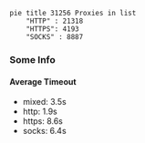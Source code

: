 
```mermaid
pie title 31256 Proxies in list
    "HTTP" : 21318
    "HTTPS": 4193
    "SOCKS" : 8887
```

### Some Info
#### Average Timeout

- mixed: 3.5s
- http: 1.9s
- https: 8.6s
- socks: 6.4s